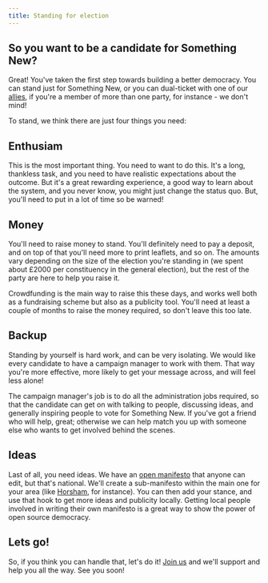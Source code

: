 ```yaml
---
title: Standing for election
---
```


## So you want to be a candidate for Something New?

Great! You've taken the first step towards building a better democracy. You can stand just for Something New, or you can dual-ticket with one of our [allies](http://www.somethingnew.org.uk/party_alliances), if you're a member of more than one party, for instance - we don't mind!

To stand, we think there are just four things you need:

## Enthusiam

This is the most important thing. You need to want to do this. It's a long, thankless task, and you need to have realistic expectations about the outcome. But it's a great rewarding experience, a good way to learn about the system, and you never know, you might just change the status quo. But, you'll need to put in a lot of time so be warned!

## Money

You'll need to raise money to stand. You'll definitely need to pay a deposit, and on top of that you'll need more to print leaflets, and so on. The amounts vary depending on the size of the election you're standing in (we spent about £2000 per constituency in the general election), but the rest of the party are here to help you raise it.

Crowdfunding is the main way to raise this these days, and works well both as a fundraising scheme but also as a publicity tool. You'll need at least a couple of months to raise the money required, so don't leave this too late.

## Backup

Standing by yourself is hard work, and can be very isolating. We would like every candidate to have a campaign manager to work with them. That way you're more effective, more likely to get your message across, and will feel less alone!

The campaign manager's job is to do all the administration jobs required, so that the candidate can get on with talking to people, discussing ideas, and generally inspiring people to vote for Something New. If you've got a friend who will help, great; otherwise we can help match you up with someone else who wants to get involved behind the scenes.

## Ideas

Last of all, you need ideas. We have an [open manifesto](/manifesto) that anyone can edit, but that's national. We'll create a sub-manifesto within the main one for your area (like [Horsham](/manifesto/constituencies/horsham.html), for instance). You can then add your stance, and use that hook to get more ideas and publicity locally. Getting local people involved in writing their own manifesto is a great way to show the power of open source democracy.

## Lets go!

So, if you think you can handle that, let's do it! [Join us](/support.html) and we'll support and help you all the way. See you soon!